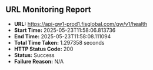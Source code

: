 ## URL Monitoring Report

- **URL:** https://api-gw1-prod1.fisglobal.com/gw/v1/health
- **Start Time:** 2025-05-23T11:58:06.813736
- **End Time:** 2025-05-23T11:58:08.111094
- **Total Time Taken:** 1.297358 seconds
- **HTTP Status Code:** 200
- **Status:** Success
- **Failure Reason:** N/A
